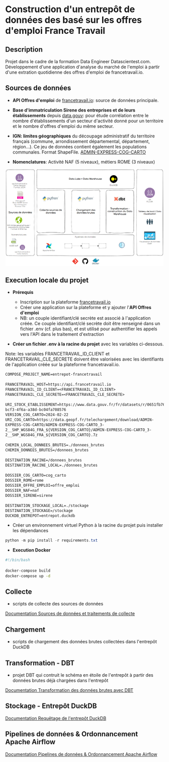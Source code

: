 # Construction d'un entrepôt de données des basé sur les offres d'emploi France Travail

## Description

Projet dans le cadre de la formation Data Engineer Datascientest.com.
Développement d'une application d'analyse du marché de l'emploi à partir d'une extration quotidienne des offres d'emploi de francetravail.io.

## Sources de données

- **API Offres d'emploi** de [francetravail.io](https://francetravail.io): source de données principale.

- **Base d'immatriculation Sirene des entreprises et de leurs établissements** depuis [data.gouv](<https://www.data.gouv.fr/fr/datasets/base-sirene-des-entreprises-et-de-leurs-etablissements-siren-siret/>): pour étude corrélation entre le nombre d'établissements d'un secteur d'activité donné pour un territoire et le nombre d'offres d'emploi du même secteur.

- **IGN: limites géographiques** du découpage administratif du territoire français (commune, arrondissement départemental, département, région...). Ce jeu de données contient également les populations communales. Format ShapeFile. [ADMIN-EXPRESS-COG-CARTO](<https://geoservices.ign.fr/adminexpress#telechargementCogCarto/>)

- **Nomenclatures**: Activité NAF (5 niveaux), métiers ROME (3 niveaux)

![vue-fonctionnelle](/doc/img/vue-fonctionnelle.png)

## Execution locale du projet

- **Prérequis**

  - Inscription sur la plateforme [francetravail.io](https://francetravail.io/inscription)
  - Créer une application sur la plateforme et y ajouter l'**API Offres d'emploi**
  - NB: un couple identifiant/clé secrète est associé à l'application créée. Ce couple identifiant/clé secrète doit être renseigné dans un fichier .env (cf. plus bas), et est utilisé pour authentifier les appels vers l'API dans le traitement d'extraction

- **Créer un fichier .env à la racine du projet** avec les variables ci-dessous.

Note: les variables FRANCETRAVAIL_ID_CLIENT et FRANCETRAVAIL_CLE_SECRETE doivent être valorisées avec les identifiants de l'application créée sur la plateforme francetravail.io.

```text
COMPOSE_PROJECT_NAME=entrepot-francetravail

FRANCETRAVAIL_HOST=https://api.francetravail.io
FRANCETRAVAIL_ID_CLIENT=<FRANCETRAVAIL_ID_CLIENT>
FRANCETRAVAIL_CLE_SECRETE=<FRANCETRAVAIL_CLE_SECRETE>

URI_STOCK_ETABLISSEMENT=https://www.data.gouv.fr/fr/datasets/r/0651fb76-bcf3-4f6a-a38d-bc04fa708576
VERSION_COG_CARTO=2024-02-22
URI_COG_CARTO=https://data.geopf.fr/telechargement/download/ADMIN-EXPRESS-COG-CARTO/ADMIN-EXPRESS-COG-CARTO_3-2__SHP_WGS84G_FRA_${VERSION_COG_CARTO}/ADMIN-EXPRESS-COG-CARTO_3-2__SHP_WGS84G_FRA_${VERSION_COG_CARTO}.7z

CHEMIN_LOCAL_DONNEES_BRUTES=./donnees_brutes
CHEMIN_DONNEES_BRUTES=/donnees_brutes

DESTINATION_RACINE=/donnees_brutes
DESTINATION_RACINE_LOCAL=./donnees_brutes

DOSSIER_COG_CARTO=cog_carto
DOSSIER_ROME=rome
DOSSIER_OFFRE_EMPLOI=offre_emploi
DOSSIER_NAF=naf
DOSSIER_SIRENE=sirene

DESTINATION_STOCKAGE_LOCAL=./stockage
DESTINATION_STOCKAGE=/stockage
DUCKDB_ENTREPOT=entrepot.duckdb
```

- Créer un environnement virtuel Python à la racine du projet puis installer les dépendances

```powershell
python -m pip install -r requirements.txt
```

- **Execution Docker**

```bash
#!/bin/bash

docker-compose build
docker-compose up -d
```

## Collecte

- scripts de collecte des sources de données

[Documentation Sources de données et traitements de collecte](./collecte/docs/README.md)

## Chargement

- scripts de chargement des données brutes collectées dans l'entrepôt DuckDB

## Transformation - DBT

- projet DBT qui contruit le schéma en étoile de l'entrepôt à partir des données brutes déjà chargées dans l'entrepôt

[Documentation Transformation des données brutes avec DBT](./transformation/docs/README.md)

## Stockage - Entrepôt DuckDB

[Documentation Requêtage de l'entrepôt DuckDB](./stockage/docs/README.md)

## Pipelines de données & Ordonnancement Apache Airflow

[Documentation Pipelines de données & Ordonnancement Apache Airflow](./airflow/docs/README.md)
